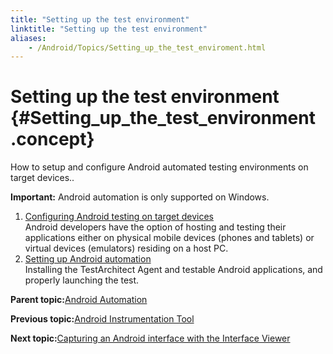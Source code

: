 ```yaml
--- 
title: "Setting up the test environment"
linktitle: "Setting up the test environment"
aliases: 
    - /Android/Topics/Setting_up_the_test_enviroment.html
---
```

# Setting up the test environment {#Setting_up_the_test_environment .concept}

How to setup and configure Android automated testing environments on target devices..

**Important:** Android automation is only supported on Windows.

1.  [Configuring Android testing on target devices](../../Android/Topics/Setting_up_installation_target_devices.html)  
Android developers have the option of hosting and testing their applications either on physical mobile devices \(phones and tablets\) or virtual devices \(emulators\) residing on a host PC.
2.  [Setting up Android automation](../../Android/Topics/Setting_up_Android_automation.html)  
Installing the TestArchitect Agent and testable Android applications, and properly launching the test.

**Parent topic:**[Android Automation](../../Android/Topics/Android_Automation_begin.html)

**Previous topic:**[Android Instrumentation Tool](../../Android/Topics/Android_Instrumentation_tool.html)

**Next topic:**[Capturing an Android interface with the Interface Viewer](../../Android/Topics/Capturing_Android_interface.html)

